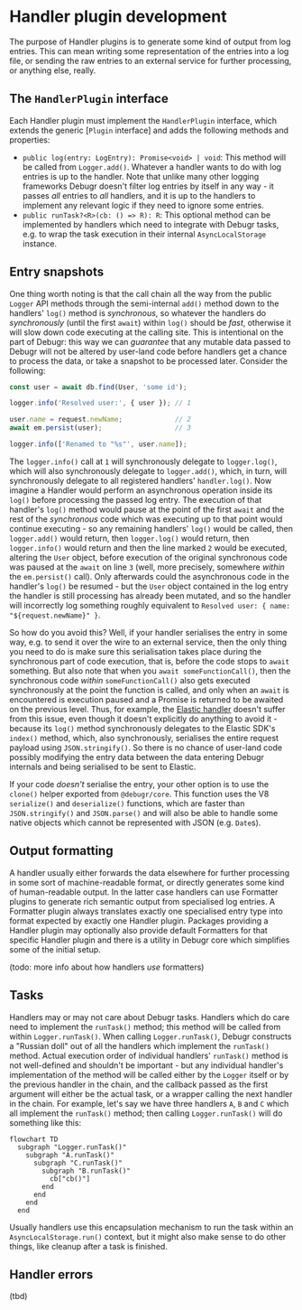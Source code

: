 # Handler plugin development

The purpose of Handler plugins is to generate some kind of output from log entries.
This can mean writing some representation of the entries into a log file, or sending
the raw entries to an external service for further processing, or anything else, really.

## The `HandlerPlugin` interface

Each Handler plugin must implement the `HandlerPlugin` interface, which extends
the generic [`Plugin` interface] and adds the following methods and properties:

 - `public log(entry: LogEntry): Promise<void> | void`: This method will be called from
   `Logger.add()`. Whatever a handler wants to do with log entries is up to the handler.
   Note that unlike many other logging frameworks Debugr doesn't filter log entries
   by itself in any way - it passes _all_ entries to _all_ handlers, and it is up to the
   handlers to implement any relevant logic if they need to ignore some entries.
 - `public runTask?<R>(cb: () => R): R`: This optional method can be implemented by
   handlers which need to integrate with Debugr tasks, e.g. to wrap the task execution
   in their internal `AsyncLocalStorage` instance.

## Entry snapshots

One thing worth noting is that the call chain all the way from the public `Logger` API
methods through the semi-internal `add()` method down to the handlers' `log()` method is
_synchronous_, so whatever the handlers do _synchronously_ (until the first `await`)
within `log()` should be _fast_, otherwise it will slow down code executing at the calling
site. This is intentional on the part of Debugr: this way we can _guarantee_ that any mutable
data passed to Debugr will not be altered by user-land code before handlers get a chance
to process the data, or take a snapshot to be processed later. Consider the following:

```typescript
const user = await db.find(User, 'some id');

logger.info('Resolved user:', { user }); // 1

user.name = request.newName;             // 2
await em.persist(user);                  // 3

logger.info(['Renamed to "%s"', user.name]);
```

The `logger.info()` call at `1` will synchronously delegate to `logger.log()`, which
will also synchronously delegate to `logger.add()`, which, in turn, will synchronously
delegate to all registered handlers' `handler.log()`. Now imagine a Handler would perform
an asynchronous operation inside its `log()` before processing the passed log entry.
The execution of that handler's `log()` method would pause at the point of the first `await`
and the rest of the _synchronous_ code which was executing up to that point would continue
executing - so any remaining handlers' `log()` would be called, then `logger.add()` would
return, then `logger.log()` would return, then `logger.info()` would return and then the
line marked `2` would be executed, altering the `User` object, before execution of the original
synchronous code was paused at the `await` on line `3` (well, more precisely, somewhere
_within_ the `em.persist()` call). Only afterwards could the asynchronous code in the
handler's `log()` be resumed - but the `User` object contained in the log entry the handler
is still processing has already been mutated, and so the handler will incorrectly log
something roughly equivalent to `Resolved user: { name: "${request.newName}" }`.

So how do you avoid this? Well, if your handler serialises the entry in some way, e.g. to
send it over the wire to an external service, then the only thing you need to do is make
sure this serialisation takes place during the synchronous part of code execution, that is,
before the code stops to `await` something. But also note that when you `await someFunctionCall()`,
then the synchronous code _within_ `someFunctionCall()` also gets executed synchronously
at the point the function is called, and only when an `await` is encountered is execution
paused and a Promise is returned to be awaited on the previous level. Thus, for example,
the [Elastic handler] doesn't suffer from this issue, even though it doesn't explicitly
do anything to avoid it - because its `log()` method synchronously delegates to the Elastic
SDK's `index()` method, which, also synchronously, serialises the entire request payload
using `JSON.stringify()`. So there is no chance of user-land code possibly modifying the
entry data between the data entering Debugr internals and being serialised to be sent
to Elastic.

If your code _doesn't_ serialise the entry, your other option is to use the `clone()`
helper exported from `@debugr/core`. This function uses the V8 `serialize()` and `deserialize()`
functions, which are faster than `JSON.stringify()` and `JSON.parse()` and will also
be able to handle some native objects which cannot be represented with JSON (e.g. `Date`s).

## Output formatting

A handler usually either forwards the data elsewhere for further processing in some sort of
machine-readable format, or directly generates some kind of human-readable output. In the latter
case handlers can use Formatter plugins to generate rich semantic output from specialised
log entries. A Formatter plugin always translates exactly one specialised entry type into
format expected by exactly one Handler plugin. Packages providing a Handler plugin may optionally
also provide default Formatters for that specific Handler plugin and there is a utility in Debugr
core which simplifies some of the initial setup.

(todo: more info about how handlers _use_ formatters)

## Tasks

Handlers may or may not care about Debugr tasks. Handlers which do care need to implement
the `runTask()` method; this method will be called from within `Logger.runTask()`. When calling
`Logger.runTask()`, Debugr constructs a "Russian doll" out of all the handlers which implement
the `runTask()` method. Actual execution order of individual handlers' `runTask()` method is
not well-defined and shouldn't be important - but any individual handler's implementation of the
method will be called either by the `Logger` itself or by the previous handler in the chain,
and the callback passed as the first argument will either be the actual task, or a wrapper
calling the next handler in the chain. For example, let's say we have three handlers `A`, `B`
and `C` which all implement the `runTask()` method; then calling `Logger.runTask()` will do
something like this:

```mermaid
flowchart TD
  subgraph "Logger.runTask()"
    subgraph "A.runTask()"
      subgraph "C.runTask()"
        subgraph "B.runTask()"
          cb["cb()"]
        end
      end
    end
  end
```

Usually handlers use this encapsulation mechanism to run the task within an `AsyncLocalStorage.run()`
context, but it might also make sense to do other things, like cleanup after a task is finished.

## Handler errors

(tbd)

[Elastic handler]: ../packages/elastic
